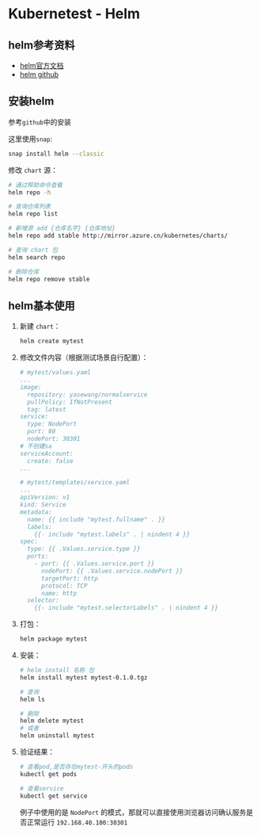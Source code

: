 # Kubernetest - Helm

## helm参考资料

* [helm官方文档](https://helm.sh/docs/)
* [helm github](https://github.com/helm/helm)

## 安装helm

参考`github`中的安装

这里使用`snap`:

```bash
snap install helm --classic
```

修改 `chart` 源：

```bash
# 通过帮助命令查看
helm repo -h

# 查询仓库列表
helm repo list

# 新增源 add {仓库名字} {仓库地址}
helm repo add stable http://mirror.azure.cn/kubernetes/charts/

# 查询 chart 包
helm search repo

# 删除仓库
helm repo remove stable
```

## helm基本使用

1. 新建 `chart`：
    ```bash
    helm create mytest
    ```

1. 修改文件内容（根据测试场景自行配置）：

    ```yaml
    # mytest/values.yaml
    ...
    image:
      repository: yasewang/normalservice
      pullPolicy: IfNotPresent
      tag: latest
    service:
      type: NodePort
      port: 80
      nodePort: 30301
    # 不创建sa
    serviceAccount:
      create: false
    ...
    ```

    ```yaml
    # mytest/templates/service.yaml
    ...
    apiVersion: v1
    kind: Service
    metadata:
      name: {{ include "mytest.fullname" . }}
      labels:
        {{- include "mytest.labels" . | nindent 4 }}
    spec:
      type: {{ .Values.service.type }}
      ports:
        - port: {{ .Values.service.port }}
          nodePort: {{ .Values.service.nodePort }}
          targetPort: http
          protocol: TCP
          name: http
      selector:
        {{- include "mytest.selectorLabels" . | nindent 4 }}
    ```

1. 打包：
    ```bash
    helm package mytest
    ```
1. 安装：
    ```bash
    # helm install 名称 包
    helm install mytest mytest-0.1.0.tgz

    # 查询
    helm ls

    # 删除
    helm delete mytest
    # 或者
    helm uninstall mytest
    ```
1. 验证结果：
    ```bash
    # 查看pod,是否存在mytest-开头的pods
    kubectl get pods

    # 查看service
    kubectl get service
    ```

    例子中使用的是 `NodePort` 的模式，那就可以直接使用浏览器访问确认服务是否正常运行 `192.168.40.100:30301`
